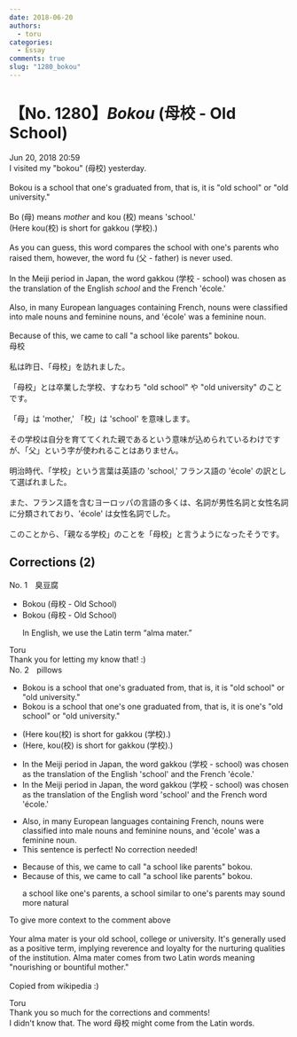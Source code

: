 ```yaml
---
date: 2018-06-20
authors:
  - toru
categories:
  - Essay
comments: true
slug: "1280_bokou"
---
```


# 【No. 1280】<strong><em>Bokou</strong></em> (母校 - Old School)
<div class="date">Jun 20, 2018 20:59</div>
<div id="post"><div id="body_show_ori">
I visited my "bokou" (母校) yesterday.<br/><br/>Bokou is a school that one's graduated from, that is, it is "old school" or "old university."<br/><br/>Bo (母) means <em>mother</em> and kou (校) means 'school.'<br/>(Here kou(校) is short for gakkou (学校).)<br/><br/>As you can guess, this word compares the school with one's parents who raised them, however, the word fu (父 - father) is never used.<br/><br/>In the Meiji period in Japan, the word gakkou (学校 - school) was chosen as the translation of the English <em>school</em> and the French 'école.'<br/><br/>Also, in many European languages containing French, nouns were classified into male nouns and feminine nouns, and 'école' was a feminine noun.<br/><br/>Because of this, we came to call "a school like parents" bokou.
</div></div>

<!-- more -->

<div id="post_ja"><div id="body_show_mo">
母校<br/><br/>私は昨日、「母校」を訪れました。<br/><br/>「母校」とは卒業した学校、すなわち "old school" や "old university" のことです。<br/><br/>「母」は 'mother,' 「校」は 'school' を意味します。<br/><br/>その学校は自分を育ててくれた親であるという意味が込められているわけですが、「父」という字が使われることはありません。<br/><br/>明治時代、「学校」という言葉は英語の 'school,' フランス語の 'école' の訳として選ばれました。<br/><br/>また、フランス語を含むヨーロッパの言語の多くは、名詞が男性名詞と女性名詞に分類されており、'école' は女性名詞でした。<br/><br/>このことから、「親なる学校」のことを「母校」と言うようになったそうです。
</div></div>

## Corrections (2)
<div id="block"><div class="first_name"> No. 1　<span class="just_name">臭豆腐</span></div><div id="block2">
<ul class="correction_field">
<li class="incorrect">Bokou (母校 - Old School)</li>
<li class="corrected correct">
Bokou (母校 - Old School)
<p class="correction_comment">In English, we use the Latin term “alma mater.”</p>
</li>
</ul>
</div><div class="name"><span class="just_name">Toru</span><br>
Thank you for letting my know that! :)
</div>
</div>
<div id="block"><div class="first_name"> No. 2　<span class="just_name">pillows</span></div><div id="block2">
<ul class="correction_field">
<li class="incorrect">Bokou is a school that one's graduated from, that is, it is "old school" or "old university."</li>
<li class="corrected correct">
Bokou is a school that <span class="sline">one's</span> <span class="f_red">one </span>graduated from, that is, it is <span class="f_red">one's</span> "old school" or "old university."
</li>
</ul>
<ul class="correction_field">
<li class="incorrect">(Here kou(校) is short for gakkou (学校).)</li>
<li class="corrected correct">
(Here<span class="f_red">,</span> kou(校) is short for gakkou (学校).)
</li>
</ul>
<ul class="correction_field">
<li class="incorrect">In the Meiji period in Japan, the word gakkou (学校 - school) was chosen as the translation of the English 'school' and the French 'école.'</li>
<li class="corrected correct">
In the Meiji period in Japan, the word gakkou (学校 - school) was chosen as the translation of the English <span class="f_red">word</span> 'school' and the French <span class="f_red">word</span> 'école.'
</li>
</ul>
<ul class="correction_field">
<li class="incorrect">Also, in many European languages containing French, nouns were classified into male nouns and feminine nouns, and 'école' was a feminine noun.</li>
<li class="corrected perfect">This sentence is perfect! No correction needed!</li>
</ul>
<ul class="correction_field">
<li class="incorrect">Because of this, we came to call "a school like parents" bokou.</li>
<li class="corrected correct">
Because of this, we came to call "<span class="f_blue">a school like parents</span>" bokou.
<p class="correction_comment">a school like one's parents, a school similar to one's parents may sound more natural</p>
</li>
</ul>
<p class="comment_small">
 To give more context to the comment above
 <br/>
 <br/>
 Your alma mater is your old school, college or university. It's generally used as a positive term, implying reverence and loyalty for the nurturing qualities of the institution. Alma mater comes from two Latin words meaning "nourishing or bountiful mother."
 <br/>
 <br/>
 Copied from wikipedia :)
</p>

</div><div class="name"><span class="just_name">Toru</span><br>
Thank you so much for the corrections and comments!<br/>I didn't know that. The word 母校 might come from the Latin words.
</div>
</div>
